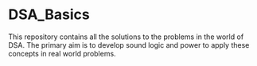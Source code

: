 # DSA_Basics
This repository contains all the solutions to the problems in the world of DSA. The primary aim is to develop sound logic and power to apply these concepts in real world problems.
